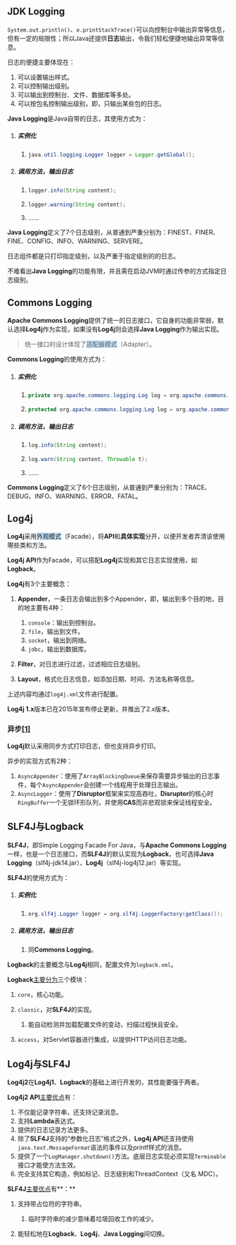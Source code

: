 ## JDK Logging

`System.out.println()`、`e.printStackTrace()`可以向控制台中输出异常等信息，但有一定的局限性；所以Java还提供**日志**输出，令我们轻松便捷地输出异常等信息。

日志的便捷主要体现在：

1. 可以设置输出样式。
2. 可以控制输出级别。
3. 可以输出到控制台、文件、数据库等多处。
4. 可以按包名控制输出级别，即，只输出某些包的日志。

**Java Logging**是Java自带的日志，其使用方式为：

1. ##### 实例化

   1. ```java
      java.util.logging.Logger logger = Logger.getGlobal();
      ```

2. ##### 调用方法，输出日志

   1. ```java
      logger.info(String content);
      ```
   
   2. ```java
      logger.warning(String content);
      ```
   
   3. ……

**Java Logging**定义了7个日志级别，从普通到严重分别为：FINEST、FINER、FINE、CONFIG、INFO、WARNING、SERVERE。

日志组件都是只打印指定级别，以及严重于指定级别的的日志。

不难看出**Java Logging**的功能有限，并且需在启动JVM时通过传参的方式指定日志级别。



## Commons Logging

**Apache Commons Logging**提供了统一的日志接口，它自身的功能非常弱，默认选择**Log4j**作为实现，如果没有**Log4j**则会选择**Java Logging**作为输出实现。

> 统一接口的设计体现了<span style=background:#c2e2ff>适配器模式</span>（Adapter）。

**Commons Logging**的使用方式为：

1. ##### 实例化

   1. ```java
      private org.apache.commons.logging.Log log = org.apache.commons.logging.LogFactory.getLog(MyCLass.class);
      ```

   2. ```java
      protected org.apache.commons.logging.Log log = org.apache.commons.logging.LogFactory.getLog(getCLass()); // 这种方式，子类会继承父类的log
      ```

2. ##### 调用方法，输出日志

   1. ```java
      log.info(String content);
      ```
   
   2. ```java
      log.warn(String content, Throwable t);
      ```
   
   3. ……

**Commons Logging**定义了6个日志级别，从普通到严重分别为：TRACE、DEBUG、INFO、WARNING、ERROR、FATAL。



## Log4j

**Log4j**采用<span style=background:#c2e2ff>外观模式</span>（Facade），将**API**和**具体实现**分开，以便开发者弄清该使用哪些类和方法。

**Log4j API**作为Facade，可以搭配**Log4j**实现和其它日志实现使用，如**Logback**。

**Log4j**有3个主要概念：

1. **Appender**，一条日志会输出到多个Appender，即，输出到多个目的地，目的地主要有4种：

   1. `console`：输出到控制台。
   2. `file`，输出到文件。
   3. `socket`，输出到网络。
   4. `jdbc`，输出到数据库。

3. **Filter**，对日志进行过滤，过滤相应日志级别。

4. **Layout**，格式化日志信息，如添加日期、时间、方法名称等信息。

上述内容均通过`log4j.xml`文件进行配置。

**Log4j 1.x**版本已在2015年宣布停止更新，并推出了2.x版本。

### 异步[[1]](https://www.cnblogs.com/yeyang/p/7944906.html)

**Log4j**默认采用同步方式打印日志，但也支持异步打印。

异步的实现方式有2种：

1. `AsyncAppender`：使用了`ArrayBlockingQueue`来保存需要异步输出的日志事件，每个`AsyncAppender`会创建一个线程用于处理日志输出。
2. `AsyncLogger`：使用了**Disruptor**框架来实现高吞吐，**Disruptor**的核心时`RingBuffer`一个无锁环形队列，并使用**CAS**而非悲观锁来保证线程安全。



## SLF4J与Logback

**SLF4J**，即Simple Logging Facade For Java，与**Apache Commons Logging**一样，也是一个日志接口，而**SLF4J**的默认实现为**Logback**，也可选择**Java Logging**（slf4j-jdk14.jar）、**Log4j**（slf4j-log4j12.jar）等实现。

**SLF4J**的使用方式为：

1. ##### 实例化

   1. ```java
      org.slf4j.Logger logger = org.slf4j.LoggerFactory(getClass());
      ```

2. ##### 调用方法，输出日志

   1. 同**Commons Logging**。

**Logback**的主要概念与**Log4j**相同，配置文件为`logback.xml`。

**Logback**[主要分为](https://cloud.tencent.com/developer/article/1442406)三个模块：

1. `core`，核心功能。

2. `classic`，对**SLF4J**的实现。
   1. 能自动检测并加载配置文件的变动，扫描过程快且安全。
   
4. `access`，对Servlet容器进行集成，以提供HTTP访问日志功能。



## Log4j与SLF4J

**Log4j2**在**Log4j1**、**Logback**的基础上进行开发的，其性能要强于两者。

**Log4j2 API**[主要优点](https://logging.apache.org/log4j/2.x/)有：

1. 不仅能记录字符串，还支持记录消息。
2. 支持**Lambda**表达式。
3. 提供的日志记录方法更多。
4. 除了**SLF4J**支持的“参数化日志”格式之外，**Log4j API**还支持使用`java.text.MessageFormat`语法的事件以及printf样式的消息。
5. 提供了一个`LogManager.shutdown()`方法。底层日志实现必须实现`Terminable`接口才能使方法生效。 
6. 完全支持其它构造，例如标记、日志级别和ThreadContext（又名 MDC）。

**SLF4J**[主要优点](https://blog.csdn.net/jibaole/article/details/52442694)有**：**

1. 支持带占位符的字符串。

   1. 临时字符串的减少意味着垃圾回收工作的减少。

3. 能轻松地在**Logback**、**Log4j**、**Java Logging**间切换。

